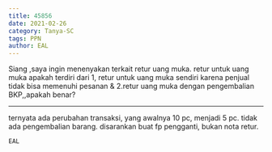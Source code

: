 ```yaml
---
title: 45856
date: 2021-02-26
category: Tanya-SC
tags: PPN
author: EAL
---
```


Siang ,saya ingin menenyakan terkait retur uang muka. retur untuk uang muka apakah terdiri dari 1, retur untuk uang muka sendiri karena penjual tidak bisa memenuhi pesanan & 2.retur uang muka dengan pengembalian BKP,,apakah benar?

---

ternyata ada perubahan transaksi, yang awalnya 10 pc, menjadi 5 pc. tidak ada pengembalian barang. disarankan buat fp pengganti, bukan nota retur.

`EAL`
